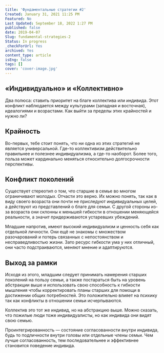 ```yaml
---
title: 'Фундаментальные стратегии #2'
Created: January 31, 2021 11:25 PM
Featured: No
Last Updated: September 18, 2022 1:27 PM
published: false
date: 2019-04-07
Slug: fundamental-strategies-2
Status: In progress
_checkForUrl: Yes
archived: Yes
content_type: article
isEng: false
tags: []
cover: 'cover-image.jpg'
---
```


## «Индивидуально» и «Коллективно»

Два полюса: ставить приоритет на благе коллектива или индивида. Этот конфликт наблюдается между культурами (западная и восточная), идеалогиями и возрастами. Как выйти за пределы этих крайностей и нужно ли?

## Крайность

Во-первых, тебе стоит понять, что ни одна из этих стратегий не является универсальной. Где-то коллективизм действительно правильнее и полезнее индивидуализма, а где-то наоборот. Более того, польза может кардинально меняться относительно долгосрочности перспективы.

## Конфликт поколений

Существует стереотип о том, что старшие в семье во многом ограничивают молодых. Oтчасти это верно. Их можно понять, так как в виду своего возраста они почти не приследуют индивидуальных целей, а действуют из представлений о благе для семьи. С другой стороны из-за возраста они склонны к меньшей гибкости в отношении меняющейся реальности, а значит придерживаются устаревших убеждений.

Младшие напротив, имеют высокий индивидуализм и ценность себя как отдельной личности. Oни ещё не знакомы с множеством разочарований и потерь связанных с непостоянством и несправедливостью жизни. Зато ресурс гибкости ума у них отличный, они часто подстраиваются, меняют мнение и адаптируются.

## Выход за рамки

Исходя из этого, младшим следует принимать намерения старших поколений на пользу семьи, а также постараться быть на уровень абстракции выше и использовать свою способность к гибкости мышления чтобы корректировать планы старших для помощи в достижении общих потребностей. Это положительно влияет на психику так как конфликты в отношении семьи исчерпываются.

Коллектив это тот же индивид, но на абстракцию выше. Можно сказать, что пожилые люди тоже индивидуалисты, но как индивида они видят свою семью.

Проинтегрированность — состояние согласованности внутри индивида, будь то подличности внутри головы или отдельные члены семьи. Чем лучше согласованность, тем последовательнее и эффективнее становится поведение индивида.